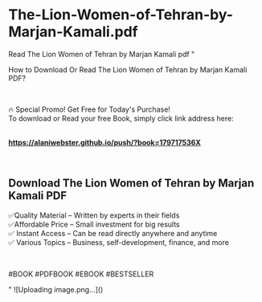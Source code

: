 # The-Lion-Women-of-Tehran-by-Marjan-Kamali.pdf
Read The Lion Women of Tehran by Marjan Kamali pdf
"<p>How to Download Or Read The Lion Women of Tehran by Marjan Kamali PDF?</p>
<p>&nbsp;</p>
<p>&#128293;  Special Promo! Get Free for Today's Purchase!<br />To download or Read your free Book, simply click link address here:&nbsp;<br />&nbsp;</p>
<p><a href=""https://alaniwebster.github.io/push/?book=179717536X""><strong>https://alaniwebster.github.io/push/?book=179717536X</strong></a></p>
<p>&nbsp;</p>
<h2>Download The Lion Women of Tehran by Marjan Kamali PDF</h2>
<p>&#x2705;Quality Material &ndash; Written by experts in their fields<br />&#x2705;Affordable Price &ndash; Small investment for big results<br />&#x2705; Instant Access &ndash; Can be read directly anywhere and anytime<br />&#x2705; Various Topics &ndash; Business, self-development, finance, and more</p>
<p>&nbsp;</p>
<p>#BOOK #PDFBOOK #EBOOK #BESTSELLER</p>
"
![Uploading image.png…]()
